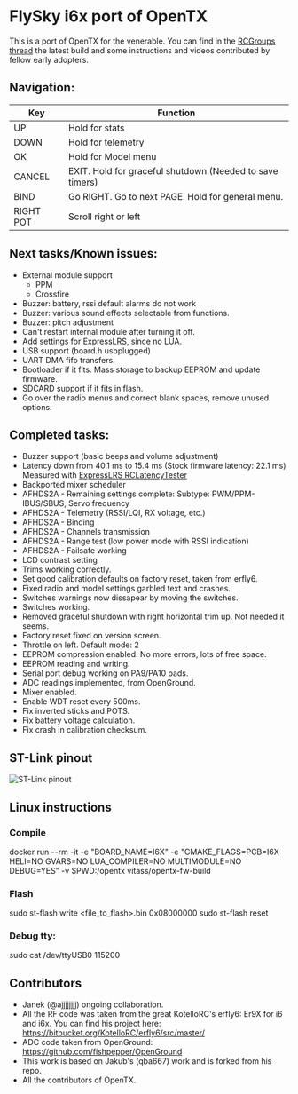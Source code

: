 # FlySky i6x port of OpenTX

This is a port of OpenTX for the venerable. You can find in the [RCGroups thread](https://www.rcgroups.com/forums/showthread.php?3916435-FlySky-I6X-port-of-OpenTX) the latest build and some instructions and videos contributed by fellow early adopters. 

## Navigation:

| Key | Function |
| --- | --- |
| UP     | Hold for stats |                              
| DOWN   | Hold for telemetry |                                  
| OK     | Hold for Model menu |
| CANCEL | EXIT. Hold for graceful shutdown (Needed to save timers) |                      
| BIND   | Go RIGHT. Go to next PAGE. Hold for general menu. |
| RIGHT POT | Scroll right or left |

## Next tasks/Known issues:

* External module support
    - PPM
    - Crossfire
* Buzzer: battery, rssi default alarms do not work
* Buzzer: various sound effects selectable from functions.
* Buzzer: pitch adjustment
* Can't restart internal module after turning it off.
* Add settings for ExpressLRS, since no LUA.
* USB support (board.h usbplugged)
* UART DMA fifo transfers.
* Bootloader if it fits. Mass storage to backup EEPROM and update firmware.
* SDCARD support if it fits in flash.
* Go over the radio menus and correct blank spaces, remove unused options.

## Completed tasks:

* Buzzer support (basic beeps and volume adjustment)
* Latency down from 40.1 ms to 15.4 ms (Stock firmware latency: 22.1 ms) Measured with [ExpressLRS RCLatencyTester](https://github.com/ExpressLRS/RClatencyTester)
* Backported mixer scheduler
* AFHDS2A - Remaining settings complete: Subtype: PWM/PPM-IBUS/SBUS, Servo frequency
* AFHDS2A - Telemetry (RSSI/LQI, RX voltage, etc.)
* AFHDS2A - Binding
* AFHDS2A - Channels transmission
* AFHDS2A - Range test (low power mode with RSSI indication)
* AFHDS2A - Failsafe working
* LCD contrast setting
* Trims working correctly.
* Set good calibration defaults on factory reset, taken from erfly6.
* Fixed radio and model settings garbled text and crashes.
* Switches warnings now dissapear by moving the switches.
* Switches working.
* Removed graceful shutdown with right horizontal trim up. Not needed it seems.
* Factory reset fixed on version screen.
* Throttle on left. Default mode: 2
* EEPROM compression enabled. No more errors, lots of free space.
* EEPROM reading and writing.
* Serial port debug working on PA9/PA10 pads.
* ADC readings implemented, from OpenGround.
* Mixer enabled.
* Enable WDT reset every 500ms.
* Fix inverted sticks and POTS.
* Fix battery voltage calculation.
* Fix crash in calibration checksum. 

## ST-Link pinout

![ST-Link pinout](https://raw.githubusercontent.com/marianomd/opentx/2.3_M0/doc/flysky/flysky-i6x%20st-link%20pinout%20small.png)

## Linux instructions
### Compile
docker run --rm -it -e "BOARD_NAME=I6X" -e "CMAKE_FLAGS=PCB=I6X HELI=NO GVARS=NO LUA_COMPILER=NO MULTIMODULE=NO DEBUG=YES" -v $PWD:/opentx vitass/opentx-fw-build

### Flash
sudo st-flash write <file_to_flash>.bin 0x08000000
sudo st-flash reset

### Debug tty:
sudo cat /dev/ttyUSB0 115200

## Contributors

* Janek (@ajjjjjjjj) ongoing collaboration.
* All the RF code was taken from the great KotelloRC's erfly6: Er9X for i6 and i6x. You can find his project here: https://bitbucket.org/KotelloRC/erfly6/src/master/
* ADC code taken from OpenGround: https://github.com/fishpepper/OpenGround
* This work is based on Jakub's (qba667) work and is forked from his repo.
* All the contributors of OpenTX. 
